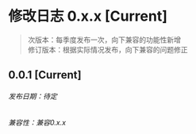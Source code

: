# 修改日志 0.x.x [Current]

> 次版本：每季度发布一次，向下兼容的功能性新增  
> 修订版本：根据实际情况发布，向下兼容的问题修正

## 0.0.1 [Current]
###### 发布日期：待定
###### 兼容性：兼容0.x.x


